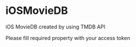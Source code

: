 # iOSMovieDB
iOS MovieDB created by using TMDB API

Please fill required property with your access token
